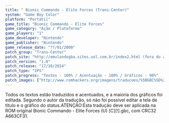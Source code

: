 ```yaml
---
title: " Bionic Commando - Elite Forces (Trans-Center)"
system: "Game Boy Color"
platform: "Portátil"
game_title: "Bionic Commando - Elite Forces"
game_category: "Ação / Plataforma"
game_players: "1"
game_developer: "Nintendo"
game_publisher: "Nintendo"
game_release_date: "??/01/2000"
patch_group: "Trans-Center"
patch_site: "http://emulandogba.sites.uol.com.br/index2.html (fora do ar)"
patch_version: "1.0"
patch_release: "17/10/2014"
patch_type: "IPS"
patch_progress: "Textos - 100% / Acentuação - 100% / Gráficos - 90%"
patch_images: ["http://www.romhackers.org/imagens/traducoes/%5BGBC%5D%20Bionic%20Commando%20-%20Elite%20Forces%20-%20Trans-Center%20-%201.png","http://www.romhackers.org/imagens/traducoes/%5BGBC%5D%20Bionic%20Commando%20-%20Elite%20Forces%20-%20Trans-Center%20-%202.png","http://www.romhackers.org/imagens/traducoes/%5BGBC%5D%20Bionic%20Commando%20-%20Elite%20Forces%20-%20Trans-Center%20-%203.png"]
---
```

Todos os textos estão traduzidos e acentuados, e a maioria dos gráficos foi editada. Segundo o autor da tradução, só não foi possível editar a tela de título e o gráfico do status.ATENÇÃO:Esta tradução deve ser aplicada na ROM original Bionic Commando - Elite Forces (U) [C][!].gbc, com CRC32 A663CF31.